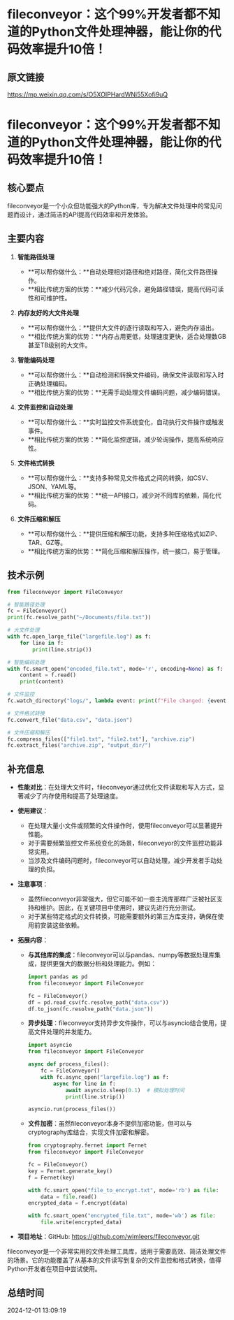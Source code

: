 # fileconveyor：这个99%开发者都不知道的Python文件处理神器，能让你的代码效率提升10倍！

## 原文链接
https://mp.weixin.qq.com/s/O5XOIPHardWNi55Xofi9uQ

# fileconveyor：这个99%开发者都不知道的Python文件处理神器，能让你的代码效率提升10倍！

## 核心要点
fileconveyor是一个小众但功能强大的Python库，专为解决文件处理中的常见问题而设计，通过简洁的API提高代码效率和开发体验。

## 主要内容

1. **智能路径处理**
   - **可以帮你做什么：**自动处理相对路径和绝对路径，简化文件路径操作。
   - **相比传统方案的优势：**减少代码冗余，避免路径错误，提高代码可读性和可维护性。

2. **内存友好的大文件处理**
   - **可以帮你做什么：**提供大文件的逐行读取和写入，避免内存溢出。
   - **相比传统方案的优势：**内存占用更低，处理速度更快，适合处理数GB甚至TB级别的大文件。

3. **智能编码处理**
   - **可以帮你做什么：**自动检测和转换文件编码，确保文件读取和写入时正确处理编码。
   - **相比传统方案的优势：**无需手动处理文件编码问题，减少编码错误。

4. **文件监控和自动处理**
   - **可以帮你做什么：**实时监控文件系统变化，自动执行文件操作或触发事件。
   - **相比传统方案的优势：**简化监控逻辑，减少轮询操作，提高系统响应性。

5. **文件格式转换**
   - **可以帮你做什么：**支持多种常见文件格式之间的转换，如CSV、JSON、YAML等。
   - **相比传统方案的优势：**统一API接口，减少对不同库的依赖，简化代码。

6. **文件压缩和解压**
   - **可以帮你做什么：**提供压缩和解压功能，支持多种压缩格式如ZIP、TAR、GZ等。
   - **相比传统方案的优势：**简化压缩和解压操作，统一接口，易于管理。

## 技术示例

```python
from fileconveyor import FileConveyor

# 智能路径处理
fc = FileConveyor()
print(fc.resolve_path("~/Documents/file.txt"))

# 大文件处理
with fc.open_large_file("largefile.log") as f:
    for line in f:
        print(line.strip())

# 智能编码处理
with fc.smart_open("encoded_file.txt", mode='r', encoding=None) as f:
    content = f.read()
    print(content)

# 文件监控
fc.watch_directory("logs/", lambda event: print(f"File changed: {event.src_path}"))

# 文件格式转换
fc.convert_file("data.csv", "data.json")

# 文件压缩和解压
fc.compress_files(["file1.txt", "file2.txt"], "archive.zip")
fc.extract_files("archive.zip", "output_dir/")
```

## 补充信息

- **性能对比**：在处理大文件时，fileconveyor通过优化文件读取和写入方式，显著减少了内存使用和提高了处理速度。
- **使用建议**：
  - 在处理大量小文件或频繁的文件操作时，使用fileconveyor可以显著提升性能。
  - 对于需要频繁监控文件系统变化的场景，fileconveyor的文件监控功能非常实用。
  - 当涉及文件编码问题时，fileconveyor可以自动处理，减少开发者手动处理的负担。
- **注意事项**：
  - 虽然fileconveyor非常强大，但它可能不如一些主流库那样广泛被社区支持和维护。因此，在关键项目中使用时，建议先进行充分测试。
  - 对于某些特定格式的文件转换，可能需要额外的第三方库支持，确保在使用前安装这些依赖。

- **拓展内容**：
  - **与其他库的集成**：fileconveyor可以与pandas、numpy等数据处理库集成，提供更强大的数据分析和处理能力。例如：
    ```python
    import pandas as pd
    from fileconveyor import FileConveyor

    fc = FileConveyor()
    df = pd.read_csv(fc.resolve_path("data.csv"))
    df.to_json(fc.resolve_path("data.json"))
    ```
  - **异步处理**：fileconveyor支持异步文件操作，可以与asyncio结合使用，提高文件处理的并发能力。
    ```python
    import asyncio
    from fileconveyor import FileConveyor

    async def process_files():
        fc = FileConveyor()
        with fc.async_open("largefile.log") as f:
            async for line in f:
                await asyncio.sleep(0.1)  # 模拟处理时间
                print(line.strip())

    asyncio.run(process_files())
    ```
  - **文件加密**：虽然fileconveyor本身不提供加密功能，但可以与cryptography库结合，实现文件加密和解密。
    ```python
    from cryptography.fernet import Fernet
    from fileconveyor import FileConveyor

    fc = FileConveyor()
    key = Fernet.generate_key()
    f = Fernet(key)

    with fc.smart_open("file_to_encrypt.txt", mode='rb') as file:
        data = file.read()
    encrypted_data = f.encrypt(data)

    with fc.smart_open("encrypted_file.txt", mode='wb') as file:
        file.write(encrypted_data)
    ```

- **项目地址**：GitHub: https://github.com/wimleers/fileconveyor.git

fileconveyor是一个非常实用的文件处理工具库，适用于需要高效、简洁处理文件的场景。它的功能覆盖了从基本的文件读写到复杂的文件监控和格式转换，值得Python开发者在项目中尝试使用。

## 总结时间
2024-12-01 13:09:19
